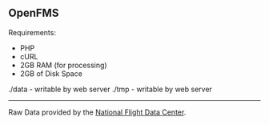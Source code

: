 OpenFMS
-----------------

Requirements:
- PHP
- cURL
- 2GB RAM (for processing)
- 2GB of Disk Space

./data - writable by web server
./tmp - writable by web server

-----------------
Raw Data provided by the [National Flight Data Center](https://nfdc.faa.gov/xwiki/bin/view/NFDC/WebHome).